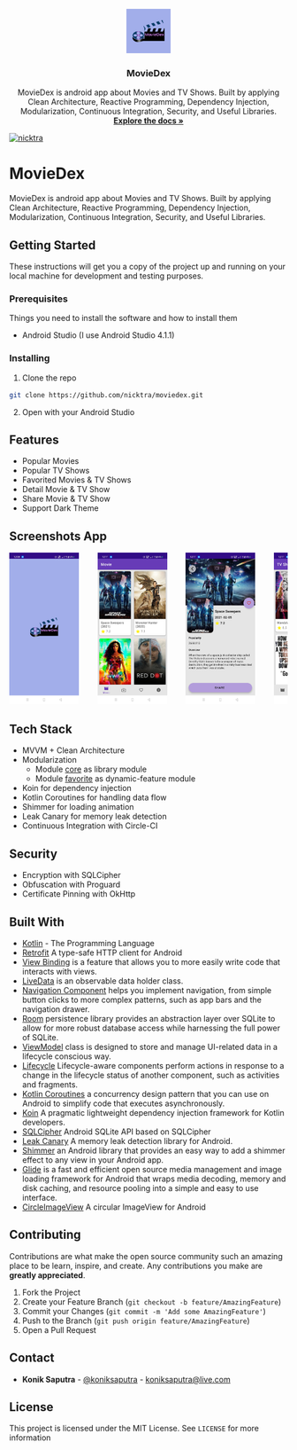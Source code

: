 <p align="center">
  <a href="https://github.com/nicktra/moviedex">
    <img src="app/src/main/res/drawable/icon.png" alt="Logo" width="80" height="80">
  </a>
</p>

<h3 align="center">MovieDex</h3>

<p align="center">
    MovieDex is android app about Movies and TV Shows. Built by applying Clean Architecture, Reactive Programming, Dependency Injection, Modularization, Continuous Integration, Security, and Useful Libraries.
    <br />
    <a href="https://github.com/nicktra/moviedex"><strong>Explore the docs »</strong></a>
</p>

[![nicktra](https://circleci.com/gh/nicktra/moviedex.svg?style=shield)](https://circleci.com/gh/nicktra/moviedex)

# MovieDex

MovieDex is android app about Movies and TV Shows. Built by applying Clean Architecture, Reactive Programming, Dependency Injection, Modularization, Continuous Integration, Security, and Useful Libraries.

## Getting Started

These instructions will get you a copy of the project up and running on your local machine for development and testing purposes.

### Prerequisites

Things you need to install the software and how to install them

* Android Studio (I use Android Studio 4.1.1)

### Installing

1. Clone the repo
```sh
git clone https://github.com/nicktra/moviedex.git
```
2. Open with your Android Studio

## Features

* Popular Movies
* Popular TV Shows
* Favorited Movies & TV Shows
* Detail Movie & TV Show
* Share Movie & TV Show
* Support Dark Theme

## Screenshots App
<pre>
<img src="screenshots/screenshot1.jpg" width="25%">    <img src="screenshots/screenshot2.jpg" width="25%">    <img src="screenshots/screenshot3.jpg" width="25%">    <img src="screenshots/screenshot4.jpg" width="25%">    <img src="screenshots/screenshot5.jpg" width="25%">    <img src="screenshots/screenshot6.jpg" width="25%">    <img src="screenshots/screenshot7.jpg" width="25%">    <img src="screenshots/screenshot8.jpg" width="25%">>
</pre>

## Tech Stack
* MVVM + Clean Architecture
* Modularization
  * Module [core](https://github.com/nicktra/moviedex/tree/master/core) as library module
  * Module [favorite](https://github.com/nicktra/moviedex/tree/master/favorite) as dynamic-feature module
* Koin for dependency injection
* Kotlin Coroutines for handling data flow
* Shimmer for loading animation
* Leak Canary for memory leak detection
* Continuous Integration with Circle-CI

## Security
* Encryption with SQLCipher
* Obfuscation with Proguard
* Certificate Pinning with OkHttp

## Built With

* [Kotlin](https://kotlinlang.org/) - The Programming Language
* [Retrofit](https://github.com/square/retrofit) A type-safe HTTP client for Android
* [View Binding](https://developer.android.com/topic/libraries/view-binding) is a feature that allows you to more easily write code that interacts with views.
* [LiveData](https://developer.android.com/topic/libraries/architecture/livedata) is an observable data holder class.
* [Navigation Component](https://developer.android.com/guide/navigation) helps you implement navigation, from simple button clicks to more complex patterns, such as app bars and the navigation drawer.
* [Room](https://developer.android.com/topic/libraries/architecture/room) persistence library provides an abstraction layer over SQLite to allow for more robust database access while harnessing the full power of SQLite.
* [ViewModel](https://developer.android.com/topic/libraries/architecture/viewmodel) class is designed to store and manage UI-related data in a lifecycle conscious way. 
* [Lifecycle](https://developer.android.com/topic/libraries/architecture/lifecycle) Lifecycle-aware components perform actions in response to a change in the lifecycle status of another component, such as activities and fragments.
* [Kotlin Coroutines](https://developer.android.com/kotlin/coroutines) a concurrency design pattern that you can use on Android to simplify code that executes asynchronously.
* [Koin](https://insert-koin.io/) A pragmatic lightweight dependency injection framework for Kotlin developers.
* [SQLCipher](https://github.com/sqlcipher/android-database-sqlcipher) Android SQLite API based on SQLCipher
* [Leak Canary](https://github.com/square/leakcanary) A memory leak detection library for Android.
* [Shimmer](https://github.com/facebook/shimmer-android) an Android library that provides an easy way to add a shimmer effect to any view in your Android app.
* [Glide](https://github.com/bumptech/glide) is a fast and efficient open source media management and image loading framework for Android that wraps media decoding, memory and disk caching, and resource pooling into a simple and easy to use interface.
* [CircleImageView](https://github.com/hdodenhof/CircleImageView) A circular ImageView for Android


## Contributing

Contributions are what make the open source community such an amazing place to be learn, inspire, and create. Any contributions you make are **greatly appreciated**.

1. Fork the Project
2. Create your Feature Branch (`git checkout -b feature/AmazingFeature`)
3. Commit your Changes (`git commit -m 'Add some AmazingFeature'`)
4. Push to the Branch (`git push origin feature/AmazingFeature`)
5. Open a Pull Request

## Contact

* **Konik Saputra** - [@koniksaputra](https://twitter.com/koniksaputra) - koniksaputra@live.com

## License

This project is licensed under the MIT License. See `LICENSE` for more information